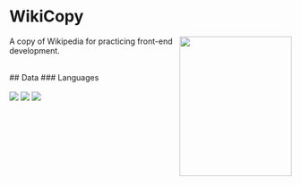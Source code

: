 # WikiCopy

<img align="right" width="200" height="250" src="https://logos-download.com/wp-content/uploads/2016/03/Wikipedia_logo_logotype_emblem.png">

A copy of Wikipedia for practicing front-end development.

<br>
## Data
### Languages <br> <br>
<a href="HTML"><img src="https://img.shields.io/badge/HTML5-E34F26?style=for-the-badge&logo=html5&logoColor=white"></a>
<a href="CSS"><img src="https://img.shields.io/badge/CSS3-1572B6?style=for-the-badge&logo=css3&logoColor=white"></a>
<a href="JavaScript"><img src="https://img.shields.io/badge/JavaScript-F7DF1E?style=for-the-badge&logo=javascript&logoColor=black"></a>


